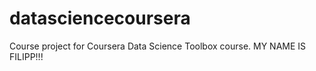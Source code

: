datasciencecoursera
===================

Course project for Coursera Data Science Toolbox course. MY NAME IS FILIPP!!!
